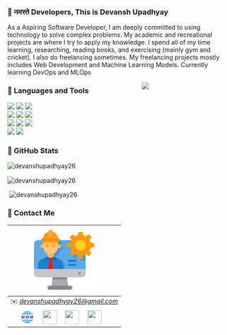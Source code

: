 ### 👋 नमस्ते Developers, This is Devansh Upadhyay
<!-- <p align="center"><img src="https://i.ibb.co/S3FwFX7/Developer.jpg" alt="Developer" border="0"></p> -->
As a Aspiring Software Developer, I am deeply committed to using technology to solve complex problems. My academic and recreational projects are where I try to apply my knowledge. I spend all of my time learning, researching, reading books, and exercising (mainly gym and cricket). I also do freelancing sometimes. My freelancing projects mostly includes Web Development and Machine Learning Models. Currently learning DevOps and MLOps

<img align='right' src='https://user-images.githubusercontent.com/5713670/87202985-820dcb80-c2b6-11ea-9f56-7ec461c497c3.gif' width='200"'>

### 🚀 Languages and Tools
<img src="https://img.shields.io/badge/-C%20&%20C++-659ad2?style=flat&logo=c%2B%2B&logoColor=ffffff"> <img src="https://img.shields.io/badge/-Java 17-06305b?style=flat&logo=java&logoColor=white"> <img src="https://img.shields.io/badge/-Python%203-black?style=flat&logo=python&logoColor=white"> <br/>
<img src="https://img.shields.io/badge/-JavaScript-black?style=flat&logo=javascript&logoColor=eed718"> <img src="https://img.shields.io/badge/%20-SQL-blue"> <img src="https://img.shields.io/badge/Spring Boot-c0ffee"><br/> <img src="https://img.shields.io/badge/Django-266d57"> <img src="https://img.shields.io/badge/Flask-645C77"> <img src="https://img.shields.io/badge/NoSQL-DF927D"><br/> <img src="https://img.shields.io/badge/PyTorch-EB255E"> <img src="https://img.shields.io/badge/Generative AI-C63DBE">

### 🤖 GitHub Stats
<p align="left"> <img src="https://komarev.com/ghpvc/?username=devanshupadhyay26&label=Profile%20views&color=0e75b6&style=flat" alt="devanshupadhyay26" /> </p>
<p><img align="center" src="https://github-readme-streak-stats.herokuapp.com/?user=devanshupadhyay26&" alt="devanshupadhyay26" /></p>
<p>&nbsp;<img align="center" src="https://github-readme-stats.vercel.app/api?username=devanshupadhyay26&show_icons=true&locale=en" alt="devanshupadhyay26" /></p>


### 🔗 Contact Me
|  <a href="https://github.com/DevanshUpadhyay26"><img src="https://github.com/rkasale28/rkasale28/blob/master/icons/engineer.png" width="150px" height="150px" /></a> |
|:---------------------------------------------------------------------------------------------------------------------------------------: |
|✉️ *devanshupadhyay26@gmail.com*|
|<a href="https://www.devy.tech/"><img src="https://github.com/rkasale28/rkasale28/blob/master/icons/icons8-website-96.png" width="32px" height="32px"></a> &nbsp; &nbsp; <a href="https://www.linkedin.com/in/devansh-upadhyay/"><img src="https://i.ibb.co/Kx2GSrT/linkedin.png" width="32px" height="32px"></a> &nbsp; &nbsp; <a href="https://twitter.com/___Devansh___"><img src="https://img.icons8.com/color/344/twitter--v1.png" width="32px" height="32px"></a> &nbsp; &nbsp; <a href="https://devanshupadhyay01.medium.com/"><img src="https://img.icons8.com/?size=100&id=sIQ7pEkjnEJW&format=png&color=000000" width="32px" height="32px"></a> &nbsp; &nbsp; |
<p align="left">
</p>
